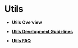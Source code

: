 # Utils<a name="EN-US_TOPIC_0000001157319385"></a>

-   **[Utils Overview](oem_subsys_utils_des.md)**  

-   **[Utils Development Guidelines](oem_subsys_utils_guide.md)**  

-   **[Utils FAQ](oem_subsys_utils_faq.md)**  


